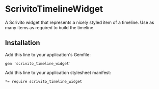 # ScrivitoTimelineWidget

A Scrivito widget that represents a nicely styled item of a timeline. Use as many items as required to build the timeline.

## Installation

Add this line to your application's Gemfile:

    gem 'scrivito_timeline_widget'

Add this line to your application stylesheet manifest:

    *= require scrivito_timeline_widget
